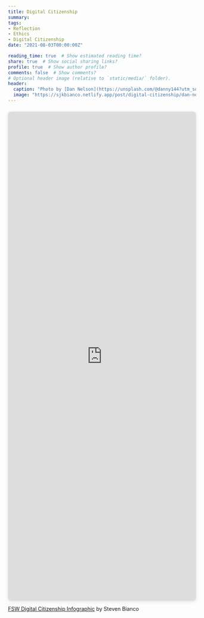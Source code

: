 ```yaml
---
title: Digital Citizenship
summary: 
tags:
- Reflection
- Ethics
- Digital Citizenship
date: "2021-08-03T00:00:00Z"

reading_time: true  # Show estimated reading time?
share: true  # Show social sharing links?
profile: true  # Show author profile?
comments: false  # Show comments?
# Optional header image (relative to `static/media/` folder).
header:
  caption: "Photo by [Dan Nelson](https://unsplash.com/@danny144?utm_source=unsplash&utm_medium=referral&utm_content=creditCopyText) on [Unsplash](https://unsplash.com/s/photos/privacy?utm_source=unsplash&utm_medium=referral&utm_content=creditCopyText)"
  image: "https://sjkbianco.netlify.app/post/digital-citizenship/dan-nelson-ah-HeguOe9k-unsplash.jpg"
---
```


<!-- Add a paragraph reflecting on the importance of digital citizenship in your professional practice for you and, if applicable, your learners. What did you learn about digital citizenship? How can you continue to grow in your knowledge of digital citizenship.-->

<div style="position: relative; width: 100%; height: 0; padding-top: 250.0000%;
 padding-bottom: 48px; box-shadow: 0 2px 8px 0 rgba(63,69,81,0.16); margin-top: 1.6em; margin-bottom: 0.9em; overflow: hidden;
 border-radius: 8px; will-change: transform;">
  <iframe loading="lazy" style="position: absolute; width: 100%; height: 100%; top: 0; left: 0; border: none; padding: 0;margin: 0;"
    src="https:&#x2F;&#x2F;www.canva.com&#x2F;design&#x2F;DAElOCUGsFY&#x2F;view?embed">
  </iframe>
</div>
<a href="https:&#x2F;&#x2F;www.canva.com&#x2F;design&#x2F;DAElOCUGsFY&#x2F;view?utm_content=DAElOCUGsFY&amp;utm_campaign=designshare&amp;utm_medium=embeds&amp;utm_source=link" target="_blank" rel="noopener">FSW Digital Citizenship Infographic</a> by Steven Bianco
